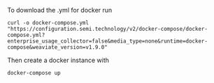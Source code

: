 
To download the .yml for docker run
```
curl -o docker-compose.yml "https://configuration.semi.technology/v2/docker-compose/docker-compose.yml?enterprise_usage_collector=false&media_type=none&runtime=docker-compose&weaviate_version=v1.9.0"
```

Then create a docker instance with 

```
docker-compose up
```

